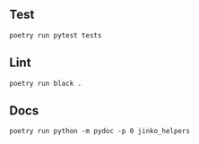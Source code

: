 ## Test
```
poetry run pytest tests
```

## Lint

```
poetry run black .
```

## Docs

```
poetry run python -m pydoc -p 0 jinko_helpers
```

